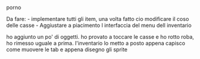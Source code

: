 porno

Da fare: 
	- implementare tutti gli item, una volta fatto cio modificare il coso delle casse
	- Aggiustare a piacimento l interfaccia del menu dell inventario 

ho aggiunto un po' di oggetti. ho provato a toccare le casse e ho rotto roba, ho rimesso uguale a prima.
l'inventario lo metto a posto appena capisco come muovere le tab e appena disegno gli sprite

